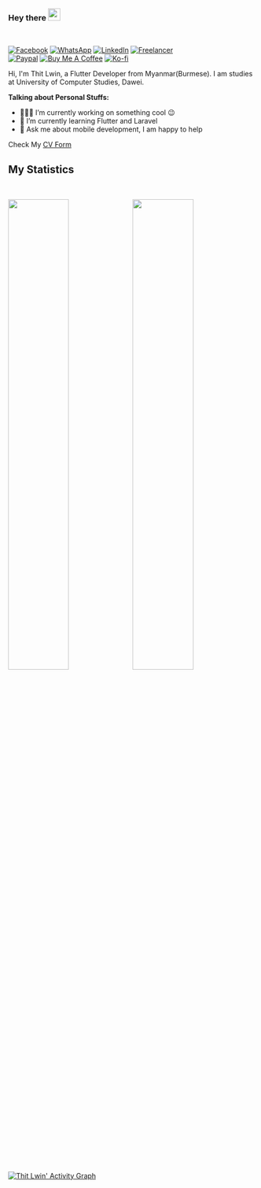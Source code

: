 ### Hey there <img src="https://media.giphy.com/media/hvRJCLFzcasrR4ia7z/giphy.gif" width="25px">

<br />

[![Facebook](https://img.shields.io/badge/Facebook-1877F2?style=for-the-badge&logo=facebook&logoColor=white)](https://www.facebook.com/thitlwincoder)
[![WhatsApp](https://img.shields.io/badge/WhatsApp-25D366?style=for-the-badge&logo=whatsapp&logoColor=white)](https://wa.me/959979283215)
[![LinkedIn](https://img.shields.io/badge/LinkedIn-0077B5?style=for-the-badge&logo=linkedin&logoColor=white)](https://linkedin.com/in/thitlwincoder)
[![Freelancer](https://img.shields.io/badge/Freelancer-29B2FE?style=for-the-badge&logo=Freelancer&logoColor=white)](https://www.freelancer.com/u/thitlwincoder)
<br />
[![Paypal](https://img.shields.io/badge/PayPal-00457C?style=for-the-badge&logo=paypal&logoColor=white)](https://paypal.me/thitlwin312)
[![Buy Me A Coffee](https://img.shields.io/badge/Buy%20Me%20a%20Coffee-ffdd00?style=for-the-badge&logo=buy-me-a-coffee&logoColor=black)](https://www.buymeacoffee.com/thitlwincoder)
[![Ko-fi](https://img.shields.io/badge/Ko--fi-F16061?style=for-the-badge&logo=ko-fi&logoColor=white)](https://ko-fi.com/thitlwincoder)

Hi, I'm Thit Lwin, a Flutter Developer from Myanmar(Burmese). I am studies at University of Computer Studies, Dawei.

**Talking about Personal Stuffs:**

- 👨🏽‍💻 I’m currently working on something cool :wink:
- 🌱 I’m currently learning Flutter and Laravel
- 💬 Ask me about mobile development, I am happy to help

Check My [CV Form](https://thitlwincoder.github.io)


## My Statistics

<br/>
<p align="left">
  <img width="49.5%" src="https://github-readme-stats.vercel.app/api?username=thitlwincoder&show_icons=true&theme=gruvbox&hide_border=true" />
    <img width="49.5%" src="https://github-readme-streak-stats.herokuapp.com/?user=thitlwincoder&theme=gruvbox&hide_border=true" />
</p>
<br>

[![Thit Lwin' Activity Graph](https://github-readme-activity-graph.cyclic.app/graph?username=thitlwincoder&theme=gruvbox)](https://github.com/thitlwincoder)
